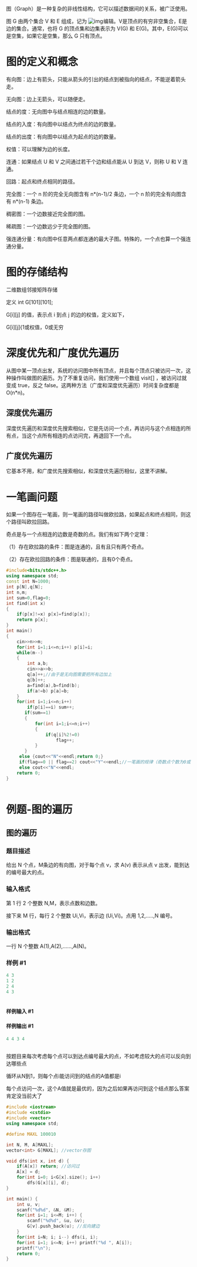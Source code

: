  图（Graph）是一种复杂的非线性结构，它可以描述数据间的关系，被广泛使用。

图 G 由两个集合 V 和 E 组成，记为 ![img](https://img-blog.csdnimg.cn/img_convert/ccc7d90277a148b990068bd59a37e358.png)![点击并拖拽以移动](data:image/gif;base64,R0lGODlhAQABAPABAP///wAAACH5BAEKAAAALAAAAAABAAEAAAICRAEAOw==)编辑。V是顶点的有穷非空集合，E是边的集合。通常，也将 G 的顶点集和边集表示为 V(G) 和 E(G)。其中，E(G)可以是空集，如果它是空集，那么 G 只有顶点。

# 图的定义和概念

有向图：边上有箭头，只能从箭头的引出的结点到被指向的结点，不能逆着箭头走。

无向图：边上无箭头，可以随便走。

结点的度：无向图中与结点相连的边的数量。

结点的入度：有向图中以结点为终点的边的数量。

结点的出度：有向图中以结点为起点的边的数量。

权值：可以理解为边的长度。

连通：如果结点 U 和 V 之间通过若干个边和结点能从 U 到达 V，则称 U 和 V 连通。

回路：起点和终点相同的路径。

完全图：一个 n 阶的完全无向图含有 n*(n-1)/2 条边，一个 n 阶的完全有向图含有 n*(n-1) 条边。

稠密图：一个边数接近完全图的图。

稀疏图：一个边数远少于完全图的图。

强连通分量：有向图中任意两点都连通的最大子图。特殊的，一个点也算一个强连通分量。

# 图的存储结构

二维数组邻接矩阵存储

定义 int G[101][101];

G[i][j] 的值，表示点 i 到点 j 的边的权值，定义如下，

G[i][j]{1或权值，0或无穷

# 深度优先和广度优先遍历

从图中某一顶点出发，系统的访问图中所有顶点，并且每个顶点只被访问一次，这种操作叫做图的遍历。为了不重复访问，我们使用一个数组 visit[] ，被访问过就变成 true，反之 false。这两种方法（广度和深度优先遍历）时间复杂度都是 O(n*n)。

## 深度优先遍历

深度优先遍历和深度优先搜索相似，它是先访问一个点，再访问与这个点相连的所有点，当这个点所有相连的点访问完，再退回下一个点。

## 广度优先遍历

它基本不用，和广度优先搜索相似，和深度优先遍历相似，这里不讲解。

# 一笔画问题

如果一个图存在一笔画，则一笔画的路径叫做欧拉路，如果起点和终点相同，则这个路径叫欧拉回路。

奇点是与一个点相连的边数是奇数的点。我们有如下两个定理：

（1）存在欧拉路的条件：图是连通的，且有且只有两个奇点。

（2）存在欧拉回路的条件：图是联通的，且有0个奇点。

```cpp
#include<bits/stdc++.h>
using namespace std;
const int N=1000;
int p[N],q[N];
int n,m;
int sum=0,flag=0;
int find(int x)
{
    if(p[x]!=x) p[x]=find(p[x]);
    return p[x];
}
int main()
{
    cin>>n>>m;
    for(int i=1;i<=n;i++) p[i]=i;
    while(m--)
    {
        int a,b;
        cin>>a>>b;
        q[a]++;//由于是无向图需要把所有边加上
        q[b]++;
        a=find(a),b=find(b);
        if(a!=b) p[a]=b;
    }
    for(int i=1;i<=n;i++) 
        if(p[i]==i) sum++;
       if(sum==1)
       {
           for(int i=1;i<=n;i++)
           {
               if(q[i]%2!=0)
                   flag++;
           }
       }
     else {cout<<"N"<<endl;return 0;}
     if(flag==0 || flag==2) cout<<"Y"<<endl;//一笔画的规律（奇数点个数为0或者2）
     else cout<<"N"<<endl;
    return 0;
}
```

![点击并拖拽以移动](data:image/gif;base64,R0lGODlhAQABAPABAP///wAAACH5BAEKAAAALAAAAAABAAEAAAICRAEAOw==)

# 例题-图的遍历

## 图的遍历

### 题目描述

给出 N 个点，M条边的有向图，对于每个点 v，求 A(v) 表示从点 v 出发，能到达的编号最大的点。

### 输入格式

第 1 行 2 个整数 N,M，表示点数和边数。

接下来 M 行，每行 2 个整数 Ui,Vi，表示边 (Ui,Vi)。点用 1,2,.....,N 编号。

### 输出格式

一行 N 个整数 A(1),A(2),......,A(N)。

### 样例 #1

```cpp
4 3
1 2
2 4
4 3
```

![点击并拖拽以移动](data:image/gif;base64,R0lGODlhAQABAPABAP///wAAACH5BAEKAAAALAAAAAABAAEAAAICRAEAOw==)

#### 样例输入 #1

#### 样例输出 #1

```cpp
4 4 3 4
```

![点击并拖拽以移动](data:image/gif;base64,R0lGODlhAQABAPABAP///wAAACH5BAEKAAAALAAAAAABAAEAAAICRAEAOw==)



按题目来每次考虑每个点可以到达点编号最大的点，不如考虑较大的点可以反向到达哪些点

循环从N到1，则每个点i能访问到的结点的A值都是i

每个点访问一次，这个A值就是最优的，因为之后如果再访问到这个结点那么答案肯定没当前大了

```cpp
#include <iostream>
#include <cstdio>
#include <vector>
using namespace std;

#define MAXL 100010

int N, M, A[MAXL];
vector<int> G[MAXL]; //vector存图 

void dfs(int x, int d) {
    if(A[x]) return; //访问过 
    A[x] = d;
    for(int i=0; i<G[x].size(); i++)
        dfs(G[x][i], d);
}

int main() {
    int u, v;
    scanf("%d%d", &N, &M);
    for(int i=1; i<=M; i++) {
        scanf("%d%d", &u, &v);
        G[v].push_back(u); //反向建边 
    }
    for(int i=N; i; i--) dfs(i, i); 
    for(int i=1; i<=N; i++) printf("%d ", A[i]);
    printf("\n");
    return 0;
}
```

![点击并拖拽以移动](data:image/gif;base64,R0lGODlhAQABAPABAP///wAAACH5BAEKAAAALAAAAAABAAEAAAICRAEAOw==)